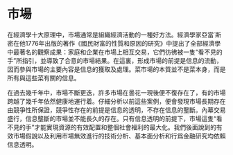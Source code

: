 # 市場

在經濟學十大原理中，市場通常是組織經濟活動的一種好方法。經濟學家亞當˙斯密在他1776年出版的著作《國民財富的性質和原因的研究》中提出了全部經濟學中最著名的觀察成果：家庭和企業在市場上相互交易，它們彷彿被一隻“看不見的手”所指引，並導致了合意的市場結果。在這裏，形成市場的前提是信息的流動，因而參與市場的主要內容是信息的獲取及處理。菜市場的本質並不是菜本身，而是所有與這些菜有關的信息。

在過去幾千年中，市場不斷更迭，許多市場在曇花一現後便不復存在了，有的市場跨越了幾千年依然健康地運行着。仔細分析以前這些案例，便會發現市場長期存在由競爭性所保證，競爭性存在的前提是信息的透明，不存在信息的壟斷。內幕交易盛行，信息壟斷的市場並不能長久的存在。只有信息透明的前提下，市場這隻“看不見的手”才能實現資源的有效配置和整個社會福利的最大化。我們後面說到的有效市場假說以及利用市場無效進行的技術分析、基本面分析和行爲金融研究均依賴信息透明。
